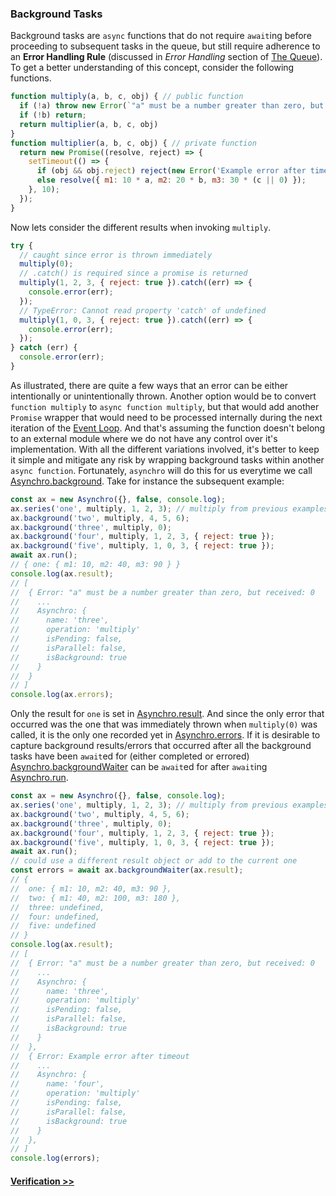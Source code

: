 ### Background Tasks
Background tasks are `async` functions that do not require `await`ing before proceeding to subsequent tasks in the queue, but still require adherence to an __Error Handling Rule__ (discussed in _Error Handling_ section of [The Queue](tutorial-1-queue.html)). To get a better understanding of this concept, consider the following functions.
```js
function multiply(a, b, c, obj) { // public function
  if (!a) throw new Error(`"a" must be a number greater than zero, but received: ${a}`);
  if (!b) return;
  return multiplier(a, b, c, obj)
}
function multiplier(a, b, c, obj) { // private function
  return new Promise((resolve, reject) => {
    setTimeout(() => {
      if (obj && obj.reject) reject(new Error('Example error after timeout'));
      else resolve({ m1: 10 * a, m2: 20 * b, m3: 30 * (c || 0) });
    }, 10);
  });
}
```
Now lets consider the different results when invoking `multiply`.
```js
try {
  // caught since error is thrown immediately
  multiply(0);
  // .catch() is required since a promise is returned
  multiply(1, 2, 3, { reject: true }).catch((err) => {
    console.error(err);
  });
  // TypeError: Cannot read property 'catch' of undefined
  multiply(1, 0, 3, { reject: true }).catch((err) => {
    console.error(err);
  });
} catch (err) {
  console.error(err);
}
``` 
As illustrated, there are quite a few ways that an error can be either intentionally or unintentionally thrown. Another option would be to convert `function multiply` to `async function multiply`, but that would add another `Promise` wrapper that would need to be processed internally during the next iteration of the [Event Loop](https://developer.mozilla.org/en-US/docs/Web/JavaScript/EventLoop). And that's assuming the function doesn't belong to an external module where we do not have any control over it's implementation. With all the different variations involved, it's better to keep it simple and mitigate any risk by wrapping background tasks within another `async function`. Fortunately, `asynchro` will do this for us everytime we call [Asynchro.background](Asynchro.html#background). Take for instance the subsequent example:
```js
const ax = new Asynchro({}, false, console.log);
ax.series('one', multiply, 1, 2, 3); // multiply from previous examples
ax.background('two', multiply, 4, 5, 6);
ax.background('three', multiply, 0);
ax.background('four', multiply, 1, 2, 3, { reject: true });
ax.background('five', multiply, 1, 0, 3, { reject: true });
await ax.run();
// { one: { m1: 10, m2: 40, m3: 90 } }
console.log(ax.result);
// [
//  { Error: "a" must be a number greater than zero, but received: 0
//    ...
//    Asynchro: {
//      name: 'three',
//      operation: 'multiply'
//      isPending: false,
//      isParallel: false,
//      isBackground: true
//    }
//  }
// ]
console.log(ax.errors);
```
Only the result for `one` is set in [Asynchro.result](Asynchro.html#result). And since the only error that occurred was the one that was immediately thrown when `multiply(0)` was called, it is the only one recorded yet in [Asynchro.errors](Asynchro.html#errors). If it is desirable to capture background results/errors that occurred after all the background tasks have been `await`ed for (either completed or errored) [Asynchro.backgroundWaiter](Asynchro.html#backgroundWaiter) can be `await`ed for after `await`ing [Asynchro.run](Asynchro.html#run).
```js
const ax = new Asynchro({}, false, console.log);
ax.series('one', multiply, 1, 2, 3); // multiply from previous examples
ax.background('two', multiply, 4, 5, 6);
ax.background('three', multiply, 0);
ax.background('four', multiply, 1, 2, 3, { reject: true });
ax.background('five', multiply, 1, 0, 3, { reject: true });
await ax.run();
// could use a different result object or add to the current one
const errors = await ax.backgroundWaiter(ax.result);
// {
//  one: { m1: 10, m2: 40, m3: 90 },
//  two: { m1: 40, m2: 100, m3: 180 },
//  three: undefined,
//  four: undefined,
//  five: undefined
// }
console.log(ax.result);
// [
//  { Error: "a" must be a number greater than zero, but received: 0
//    ...
//    Asynchro: {
//      name: 'three',
//      operation: 'multiply'
//      isPending: false,
//      isParallel: false,
//      isBackground: true
//    }
//  },
//  { Error: Example error after timeout
//    ...
//    Asynchro: {
//      name: 'four',
//      operation: 'multiply'
//      isPending: false,
//      isParallel: false,
//      isBackground: true
//    }
//  },
// ]
console.log(errors);
```

#### [Verification >>](tutorial-3-verification.html)